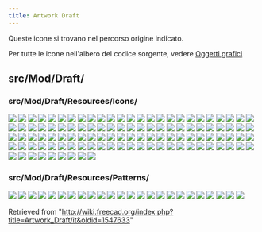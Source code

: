 ```yaml
---
title: Artwork Draft
---
```

Queste icone si trovano nel percorso origine indicato.

Per tutte le icone nell'albero del codice sorgente, vedere [Oggetti grafici](/Artwork/it "Artwork/it")

## src/Mod/Draft/

### src/Mod/Draft/Resources/Icons/

![](/images/Draft_2DShapeView.svg)
![](/images/Draft_AddConstruction.svg)
![](/images/Draft_AddNamedGroup.svg)
![](/images/Draft_AddPoint.svg)
![](/images/Draft_AddToGroup.svg)
![](/images/Draft_AddToLayer.svg)
![](/images/Draft_Annotation_Style.svg)
![](/images/Draft_Apply.svg)
![](/images/Draft_Arc.svg)
![](/images/Draft_Arc_3Points.svg)
![](/images/Draft_Array.svg)
![](/images/Draft_AutoGroup.svg)
![](/images/Draft_AutoGroup_off.svg)
![](/images/Draft_AutoGroup_on.svg)
![](/images/Draft_BezCurve.svg)
![](/images/Draft_BezSharpNode.svg)
![](/images/Draft_BezSymNode.svg)
![](/images/Draft_BezTanNode.svg)
![](/images/Draft_BSpline.svg)
![](/images/Draft_Circle.svg)
![](/images/Draft_CircularArray.svg)
![](/images/Draft_CircularLinkArray.svg)
![](/images/Draft_Clone.svg)
![](/images/Draft_Construction.svg)
![](/images/Draft_CubicBezCurve.svg)
![](/images/Draft_Cursor.svg)
![](/images/Draft_DelPoint.svg)
![](/images/Draft_Dimension.svg)
![](/images/Draft_Dimension_Tree.svg)
![](/images/Draft_DimensionAngular.svg)
![](/images/Draft_DimensionRadius.svg)
![](/images/Draft_Dot.svg)
![](/images/Draft_Downgrade.svg)
![](/images/Draft_Draft.svg)
![](/images/Draft_Draft2Sketch.svg)
![](/images/Draft_Edit.svg)
![](/images/Draft_Ellipse.svg)
![](/images/Draft_Facebinder.svg)
![](/images/Draft_Facebinder_Provider.svg)
![](/images/Draft_Fillet.svg)
![](/images/Draft_Finish.svg)
![](/images/Draft_FlipDimension.svg)
![](/images/Draft_Grid.svg)
![](/images/Draft_Hatch.svg)
![](/images/Draft_Heal.svg)
![](/images/Draft_Join.svg)
![](/images/Draft_Label.svg)
![](/images/Draft_Layer.svg)
![](/images/Draft_LayerManager.svg)
![](/images/Draft_Layers.svg)
![](/images/Draft_Line.svg)
![](/images/Draft_LinkArray.svg)
![](/images/Draft_Lock.svg)
![](/images/Draft_Macro.svg)
![](/images/Draft_Mirror.svg)
![](/images/Draft_Move.svg)
![](/images/Draft_N-Curve.svg)
![](/images/Draft_N-Linear.svg)
![](/images/Draft_N-Polygon.svg)
![](/images/Draft_NewLayer.svg)
![](/images/Draft_Offset.svg)
![](/images/Draft_PathArray.svg)
![](/images/Draft_PathLinkArray.svg)
![](/images/Draft_PathTwistedArray.svg)
![](/images/Draft_PathTwistedLinkArray.svg)
![](/images/Draft_PlaneProxy.svg)
![](/images/Draft_Point.svg)
![](/images/Draft_PointArray.svg)
![](/images/Draft_PointLinkArray.svg)
![](/images/Draft_PolarArray.svg)
![](/images/Draft_PolarLinkArray.svg)
![](/images/Draft_Polygon.svg)
![](/images/Draft_Rectangle.svg)
![](/images/Draft_Rotate.svg)
![](/images/Draft_Scale.svg)
![](/images/Draft_SelectGroup.svg)
![](/images/Draft_SelectPlane.svg)
![](/images/Draft_ShapeString.svg)
![](/images/Draft_ShapeString_tree.svg)
![](/images/Draft_Slope.svg)
![](/images/Draft_Snap.svg)
![](/images/Draft_Snap_Angle.svg)
![](/images/Draft_Snap_Center.svg)
![](/images/Draft_Snap_Dimensions.svg)
![](/images/Draft_Snap_Endpoint.svg)
![](/images/Draft_Snap_Extension.svg)
![](/images/Draft_Snap_Grid.svg)
![](/images/Draft_Snap_Intersection.svg)
![](/images/Draft_Snap_Lock.svg)
![](/images/Draft_Snap_Midpoint.svg)
![](/images/Draft_Snap_Near.svg)
![](/images/Draft_Snap_Ortho.svg)
![](/images/Draft_Snap_Parallel.svg)
![](/images/Draft_Snap_Perpendicular.svg)
![](/images/Draft_Snap_Special.svg)
![](/images/Draft_Snap_WorkingPlane.svg)
![](/images/Draft_Split.svg)
![](/images/Draft_Stretch.svg)
![](/images/Draft_SubelementHighlight.svg)
![](/images/Draft_SwitchMode.svg)
![](/images/Draft_Text.svg)
![](/images/Draft_Trimex.svg)
![](/images/Draft_Upgrade.svg)
![](/images/Draft_VisGroup.svg)
![](/images/Draft_Wipe.svg)
![](/images/Draft_Wire.svg)
![](/images/Draft_WireToBSpline.svg)
![](/images/Preferences-draft.svg)
![](/images/Workbench_Draft.svg)

### src/Mod/Draft/Resources/Patterns/

![](/images/Aluminium.svg)
![](/images/Brick01.svg)
![](/images/Concrete.svg)
![](/images/Cross.svg)
![](/images/Cuprous.svg)
![](/images/Diagonal1.svg)
![](/images/Diagonal2.svg)
![](/images/Earth.svg)
![](/images/General_steel.svg)
![](/images/Glass.svg)
![](/images/Hatch45L.svg)
![](/images/Hatch45R.svg)
![](/images/Hbone.svg)
![](/images/Line.svg)
![](/images/Plastic.svg)
![](/images/Plus.svg)
![](/images/Simple.svg)
![](/images/Solid.svg)
![](/images/Square.svg)
![](/images/Steel.svg)
![](/images/Titanium.svg)
![](/images/Wood.svg)
![](/images/Woodgrain.svg)
![](/images/Zinc.svg)

Retrieved from "<http://wiki.freecad.org/index.php?title=Artwork_Draft/it&oldid=1547633>"